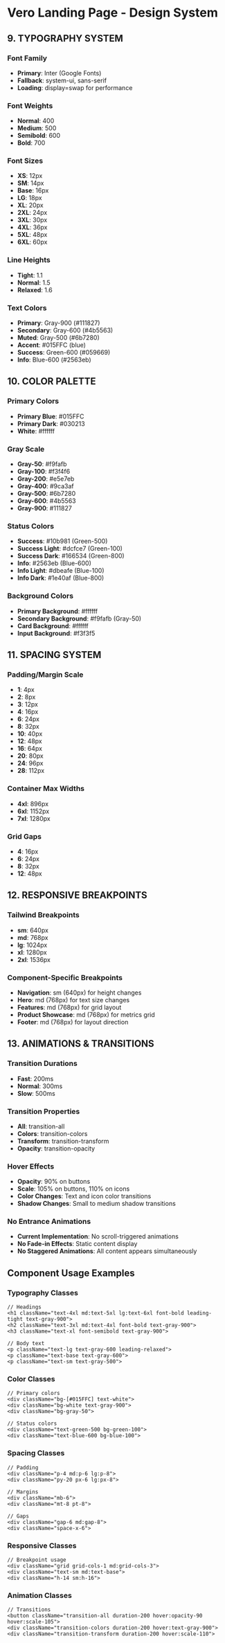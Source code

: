 # Vero Landing Page - Design System

## 9. TYPOGRAPHY SYSTEM

### Font Family

- **Primary**: Inter (Google Fonts)
- **Fallback**: system-ui, sans-serif
- **Loading**: display=swap for performance

### Font Weights

- **Normal**: 400
- **Medium**: 500
- **Semibold**: 600
- **Bold**: 700

### Font Sizes

- **XS**: 12px
- **SM**: 14px
- **Base**: 16px
- **LG**: 18px
- **XL**: 20px
- **2XL**: 24px
- **3XL**: 30px
- **4XL**: 36px
- **5XL**: 48px
- **6XL**: 60px

### Line Heights

- **Tight**: 1.1
- **Normal**: 1.5
- **Relaxed**: 1.6

### Text Colors

- **Primary**: Gray-900 (#111827)
- **Secondary**: Gray-600 (#4b5563)
- **Muted**: Gray-500 (#6b7280)
- **Accent**: #015FFC (blue)
- **Success**: Green-600 (#059669)
- **Info**: Blue-600 (#2563eb)

## 10. COLOR PALETTE

### Primary Colors

- **Primary Blue**: #015FFC
- **Primary Dark**: #030213
- **White**: #ffffff

### Gray Scale

- **Gray-50**: #f9fafb
- **Gray-100**: #f3f4f6
- **Gray-200**: #e5e7eb
- **Gray-400**: #9ca3af
- **Gray-500**: #6b7280
- **Gray-600**: #4b5563
- **Gray-900**: #111827

### Status Colors

- **Success**: #10b981 (Green-500)
- **Success Light**: #dcfce7 (Green-100)
- **Success Dark**: #166534 (Green-800)
- **Info**: #2563eb (Blue-600)
- **Info Light**: #dbeafe (Blue-100)
- **Info Dark**: #1e40af (Blue-800)

### Background Colors

- **Primary Background**: #ffffff
- **Secondary Background**: #f9fafb (Gray-50)
- **Card Background**: #ffffff
- **Input Background**: #f3f3f5

## 11. SPACING SYSTEM

### Padding/Margin Scale

- **1**: 4px
- **2**: 8px
- **3**: 12px
- **4**: 16px
- **6**: 24px
- **8**: 32px
- **10**: 40px
- **12**: 48px
- **16**: 64px
- **20**: 80px
- **24**: 96px
- **28**: 112px

### Container Max Widths

- **4xl**: 896px
- **6xl**: 1152px
- **7xl**: 1280px

### Grid Gaps

- **4**: 16px
- **6**: 24px
- **8**: 32px
- **12**: 48px

## 12. RESPONSIVE BREAKPOINTS

### Tailwind Breakpoints

- **sm**: 640px
- **md**: 768px
- **lg**: 1024px
- **xl**: 1280px
- **2xl**: 1536px

### Component-Specific Breakpoints

- **Navigation**: sm (640px) for height changes
- **Hero**: md (768px) for text size changes
- **Features**: md (768px) for grid layout
- **Product Showcase**: md (768px) for metrics grid
- **Footer**: md (768px) for layout direction

## 13. ANIMATIONS & TRANSITIONS

### Transition Durations

- **Fast**: 200ms
- **Normal**: 300ms
- **Slow**: 500ms

### Transition Properties

- **All**: transition-all
- **Colors**: transition-colors
- **Transform**: transition-transform
- **Opacity**: transition-opacity

### Hover Effects

- **Opacity**: 90% on buttons
- **Scale**: 105% on buttons, 110% on icons
- **Color Changes**: Text and icon color transitions
- **Shadow Changes**: Small to medium shadow transitions

### No Entrance Animations

- **Current Implementation**: No scroll-triggered animations
- **No Fade-in Effects**: Static content display
- **No Staggered Animations**: All content appears simultaneously

## Component Usage Examples

### Typography Classes

```tsx
// Headings
<h1 className="text-4xl md:text-5xl lg:text-6xl font-bold leading-tight text-gray-900">
<h2 className="text-3xl md:text-4xl font-bold text-gray-900">
<h3 className="text-xl font-semibold text-gray-900">

// Body text
<p className="text-lg text-gray-600 leading-relaxed">
<p className="text-base text-gray-600">
<p className="text-sm text-gray-500">
```

### Color Classes

```tsx
// Primary colors
<div className="bg-[#015FFC] text-white">
<div className="bg-white text-gray-900">
<div className="bg-gray-50">

// Status colors
<div className="text-green-500 bg-green-100">
<div className="text-blue-600 bg-blue-100">
```

### Spacing Classes

```tsx
// Padding
<div className="p-4 md:p-6 lg:p-8">
<div className="py-20 px-6 lg:px-8">

// Margins
<div className="mb-6">
<div className="mt-8 pt-8">

// Gaps
<div className="gap-6 md:gap-8">
<div className="space-x-6">
```

### Responsive Classes

```tsx
// Breakpoint usage
<div className="grid grid-cols-1 md:grid-cols-3">
<div className="text-sm md:text-base">
<div className="h-14 sm:h-16">
```

### Animation Classes

```tsx
// Transitions
<button className="transition-all duration-200 hover:opacity-90 hover:scale-105">
<div className="transition-colors duration-200 hover:text-gray-900">
<div className="transition-transform duration-200 hover:scale-110">
```

